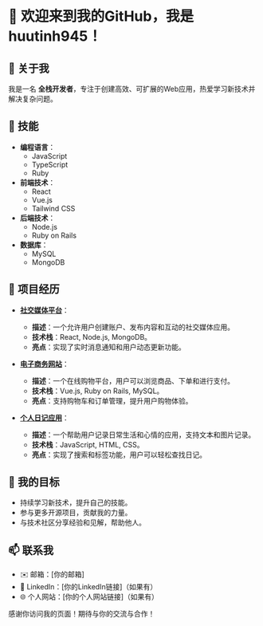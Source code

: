 # 👋 欢迎来到我的GitHub，我是 **huutinh945**！

## 👤 关于我
我是一名 **全栈开发者**，专注于创建高效、可扩展的Web应用，热爱学习新技术并解决复杂问题。

## 🔧 技能
- **编程语言**：
  - JavaScript
  - TypeScript
  - Ruby
- **前端技术**：
  - React
  - Vue.js
  - Tailwind CSS
- **后端技术**：
  - Node.js
  - Ruby on Rails
- **数据库**：
  - MySQL
  - MongoDB

## 🌟 项目经历
- **[社交媒体平台](https://github.com/huutinh945/social-media-platform)**：
  - **描述**：一个允许用户创建账户、发布内容和互动的社交媒体应用。
  - **技术栈**：React, Node.js, MongoDB。
  - **亮点**：实现了实时消息通知和用户动态更新功能。

- **[电子商务网站](https://github.com/huutinh945/ecommerce-website)**：
  - **描述**：一个在线购物平台，用户可以浏览商品、下单和进行支付。
  - **技术栈**：Vue.js, Ruby on Rails, MySQL。
  - **亮点**：支持购物车和订单管理，提升用户购物体验。

- **[个人日记应用](https://github.com/huutinh945/personal-diary)**：
  - **描述**：一个帮助用户记录日常生活和心情的应用，支持文本和图片记录。
  - **技术栈**：JavaScript, HTML, CSS。
  - **亮点**：实现了搜索和标签功能，用户可以轻松查找日记。

## 🎯 我的目标
- 持续学习新技术，提升自己的技能。
- 参与更多开源项目，贡献我的力量。
- 与技术社区分享经验和见解，帮助他人。

## 📫 联系我
- ✉️ 邮箱：[你的邮箱]
- 💼 LinkedIn：[你的LinkedIn链接]（如果有）
- 🌐 个人网站：[你的个人网站链接]（如果有）

感谢你访问我的页面！期待与你的交流与合作！
